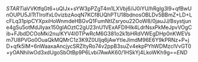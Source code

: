 $START$iaVVKtfqGt6+uQIJx+sYW3pPZgT4m1LXVbj6/iJ0iYU/hRglg3l9+qfBwUnOUPU5JlTtTIrolfxL0vizbzAoqN7KCf8UQhPTU18bdnosOBLDv5BBmZ+LD+LcFLq31pipCYXpxiHoWnmdeHBGvQ1FumNtIZsryou22OoW8/0jauJJ/Bsystjune4gSu5otMdJIyax150gIAOztC2gU23nU1VExAFDlHIk4LdrNsxPkMeJpvVOgCib+FJbdDCOoMki2nu/KYV4I0TPwRcM6G381o2k1bHRdVWEgDHp0nKWEVsm7U8PVGo0OuaQkMQMrC1z3K9Z0Uljq6jAwYtIeJlmdM96E6Y9kPRNz+P+jD+qfk5IM+6nWaaxaAncjycSRZItyRo74v2ppB3suZv4ekpPYhWDMzclVvGT0+yOANhilwOd3xdUgoSbOtBp9P6Lvbi7AwAK60/1HSkYj4LkoWKh9g==$END$
